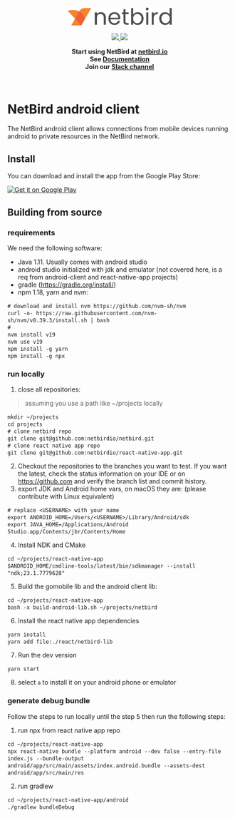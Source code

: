 <br/>
<div align="center">
<p align="center">
  <img width="234" src="https://raw.githubusercontent.com/netbirdio/netbird/main/docs/media/logo-full.png"/>
</p>
  <p>
     <a href="https://github.com/netbirdio/netbird/blob/main/LICENSE">
       <img height="20" src="https://www.gnu.org/graphics/gplv3-88x31.png" />
     </a>
    <a href="https://join.slack.com/t/netbirdio/shared_invite/zt-vrahf41g-ik1v7fV8du6t0RwxSrJ96A">
        <img src="https://img.shields.io/badge/slack-@netbird-red.svg?logo=slack"/>
     </a>    
  </p>
</div>


<p align="center">
<strong>
  Start using NetBird at <a href="https://netbird.io/pricing">netbird.io</a>
  <br/>
  See <a href="https://netbird.io/docs/">Documentation</a>
  <br/>
   Join our <a href="https://join.slack.com/t/netbirdio/shared_invite/zt-vrahf41g-ik1v7fV8du6t0RwxSrJ96A">Slack channel</a>
  <br/>

</strong>
</p>

<br>

# NetBird android client

The NetBird android client allows connections from mobile devices running android to private resources in the NetBird network.

## Install
You can download and install the app from the Google Play Store:

[<img src="https://play.google.com/intl/en_us/badges/images/generic/en-play-badge.png" alt="Get it on Google Play" height="80">](https://play.google.com/store/apps/details?id=io.netbird.client)


## Building from source
### requirements
We need the following software:
* Java 1.11. Usually comes with android studio
* android studio initialized with jdk and emulator (not covered here, is a req from android-client and react-native-app projects)
* gradle (https://gradle.org/install/)
* npm 1.18, yarn and nvm:
```shell
# download and install nvm https://github.com/nvm-sh/nvm
curl -o- https://raw.githubusercontent.com/nvm-sh/nvm/v0.39.3/install.sh | bash
#
nvm install v19
nvm use v19
npm install -g yarn
npm install -g npx
```

### run locally
1. close all repositories:
> assuming you use a path like ~/projects locally
```shell
mkdir ~/projects
cd projects
# clone netbird repo
git clone git@github.com:netbirdio/netbird.git
# clone react native app repo
git clone git@github.com:netbirdio/react-native-app.git
```
2. Checkout the repositories to the branches you want to test. If you want the latest, check the status information on your IDE or on https://github.com and verify the branch list and commit history.
3. export JDK and Android home vars, on macOS they are: (please contribute with Linux equivalent)
```shell
# replace <USERNAME> with your name
export ANDROID_HOME=/Users/<USERNAME>/Library/Android/sdk
export JAVA_HOME=/Applications/Android Studio.app/Contents/jbr/Contents/Home
```
4. Install NDK and CMake
```shell
cd ~/projects/react-native-app
$ANDROID_HOME/cmdline-tools/latest/bin/sdkmanager --install "ndk;23.1.7779620"
```
5. Build the gomobile lib and the android client lib:
````shell
cd ~/projects/react-native-app
bash -x build-android-lib.sh ~/projects/netbird
````
6. Install the react native app dependencies
```shell
yarn install
yarn add file:./react/netbird-lib
```
7. Run the dev version
```shell
yarn start
```
8. select `a` to install it on your android phone or emulator

### generate debug bundle
Follow the steps to run locally until the step 5 then run the following steps:
1. run npx from react native app repo
```shell
cd ~/projects/react-native-app
npx react-native bundle --platform android --dev false --entry-file index.js --bundle-output android/app/src/main/assets/index.android.bundle --assets-dest android/app/src/main/res
```
2. run gradlew
```shell
cd ~/projects/react-native-app/android
./gradlew bundleDebug
```